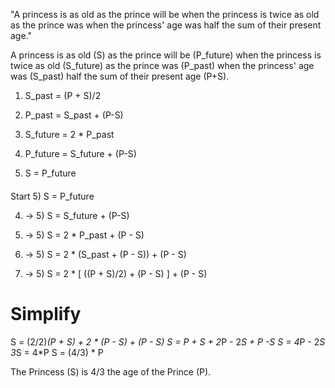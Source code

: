 "A princess is as old as the prince will be when the princess is twice as old as the prince was when the princess' age was half the sum of their present age."

A princess is as old (S) as the prince will be (P_future) when the princess is twice as old (S_future) as the prince was (P_past) when the princess' age was (S_past) half the sum of their present age (P+S).

1) S_past = (P + S)/2

2) P_past = S_past + (P-S)

3) S_future = 2 * P_past

4) P_future = S_future + (P-S)

5) S = P_future

#### ####

Start 5)
S = P_future

4) -> 5)
  S = S_future + (P-S)

3) -> 5)
  S = 2 * P_past + (P - S)
  
2) -> 5)
  S = 2 * (S_past + (P - S)) + (P - S)
  
1) -> 5)
  S = 2 * [ ((P + S)/2) + (P - S) ] + (P - S)
  
# Simplify
S = (2/2)*(P + S) + 2 * (P - S) + (P - S)
S = P + S + 2*P - 2*S + P -S
S = 4*P - 2*S
3*S = 4*P
S = (4/3) * P

The Princess (S) is 4/3 the age of the Prince (P).
